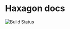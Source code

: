 # Haxagon docs

![Build Status](https://github.com/haxagoncz/docs/actions/workflows/deploy.yaml/badge.svg)
